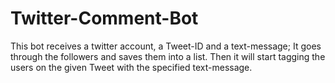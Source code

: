 # Twitter-Comment-Bot
This bot receives a twitter account, a Tweet-ID and a text-message; It goes through the followers and saves them into a list.
Then it will start tagging the users on the given Tweet with the specified text-message.
